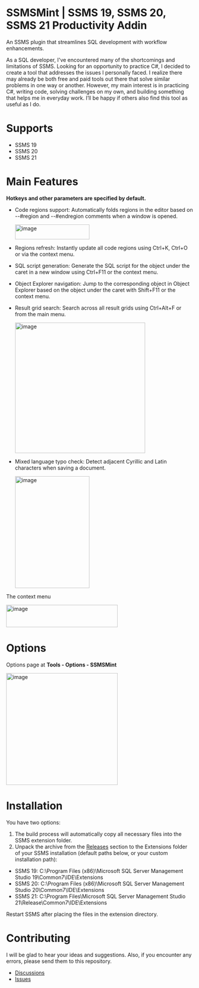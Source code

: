 # SSMSMint | SSMS 19, SSMS 20, SSMS 21 Productivity Addin
An SSMS plugin that streamlines SQL development with workflow enhancements.

As a SQL developer, I've encountered many of the shortcomings and limitations of SSMS. Looking for an opportunity to practice C#, I decided to create a tool that addresses the issues I personally faced. 
I realize there may already be both free and paid tools out there that solve similar problems in one way or another. However, my main interest is in practicing C#, writing code, solving challenges on my own, and building something that helps me in everyday work. 
I’ll be happy if others also find this tool as useful as I do.

# Supports
* SSMS 19
* SSMS 20
* SSMS 21

# Main Features
**Hotkeys and other parameters are specified by default.**

* Code regions support: Automatically folds regions in the editor based on --#region and --#endregion comments when a window is opened.

  <img width="200" height="40" alt="image" src="https://github.com/user-attachments/assets/ea1ae008-70ec-4085-aacc-a4c4c6f960ac" />

* Regions refresh: Instantly update all code regions using Ctrl+K, Ctrl+O or via the context menu.

* SQL script generation: Generate the SQL script for the object under the caret in a new window using Ctrl+F11 or the context menu.

* Object Explorer navigation: Jump to the corresponding object in Object Explorer based on the object under the caret with Shift+F11 or the context menu.

* Result grid search: Search across all result grids using Ctrl+Alt+F or from the main menu.

  <img width="350" height="350" alt="image" src="https://github.com/user-attachments/assets/fb17d480-0b6a-4bc3-ada0-3be5781289c3" />

* Mixed language typo check: Detect adjacent Cyrillic and Latin characters when saving a document.

  <img width="200" height="300" alt="image" src="https://github.com/user-attachments/assets/29a06b60-6ed0-47c1-a485-446f950297a7" />

The context menu

  <img width="300" height="60" alt="image" src="https://github.com/user-attachments/assets/9d12f431-2799-485e-8388-c56caaf32720" />

# Options
Options page at **Tools - Options - SSMSMint**

<img width="300" height="300" alt="image" src="https://github.com/user-attachments/assets/3e65e53a-3006-4890-ad5a-41145c725edf" />

# Installation
You have two options:
1. The build process will automatically copy all necessary files into the SSMS extension folder.
2. Unpack the archive from the [Releases](https://github.com/MatveevAleksandr/SSMSMint/releases) section to the Extensions folder of your SSMS installation (default paths below, or your custom installation path):
  * SSMS 19: C:\Program Files (x86)\Microsoft SQL Server Management Studio 19\Common7\IDE\Extensions
  * SSMS 20: C:\Program Files (x86)\Microsoft SQL Server Management Studio 20\Common7\IDE\Extensions
  * SSMS 21: C:\Program Files\Microsoft SQL Server Management Studio 21\Release\Common7\IDE\Extensions

Restart SSMS after placing the files in the extension directory.

# Contributing
I will be glad to hear your ideas and suggestions. Also, if you encounter any errors, please send them to this repository.
* [Discussions](https://github.com/MatveevAleksandr/SSMSMint/discussions)
* [Issues](https://github.com/MatveevAleksandr/SSMSMint/issues)
